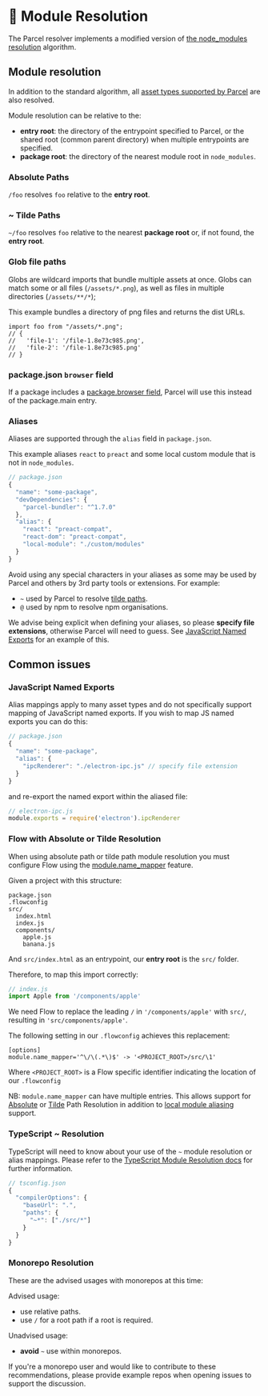 # 📔 Module Resolution

The Parcel resolver implements a modified version of [the node\_modules resolution](https://nodejs.org/api/modules.html#modules_all_together) algorithm.

## Module resolution

In addition to the standard algorithm, all [asset types supported by Parcel](https://parceljs.org/assets.html) are also resolved.

Module resolution can be relative to the:

* **entry root**: the directory of the entrypoint specified to Parcel, or the shared root \(common parent directory\) when multiple entrypoints are specified.
* **package root**: the directory of the nearest module root in `node_modules`.

### Absolute Paths

`/foo` resolves `foo` relative to the **entry root**.

### ~ Tilde Paths

`~/foo` resolves `foo` relative to the nearest **package root** or, if not found, the **entry root**.

### Glob file paths

Globs are wildcard imports that bundle multiple assets at once. Globs can match some or all files \(`/assets/*.png`\), as well as files in multiple directories \(`/assets/**/*`\);

This example bundles a directory of png files and returns the dist URLs.

```text
import foo from "/assets/*.png";
// {
//   'file-1': '/file-1.8e73c985.png',
//   'file-2': '/file-1.8e73c985.png'
// }
```

### package.json `browser` field

If a package includes a [package.browser field](https://docs.npmjs.com/files/package.json#browser), Parcel will use this instead of the package.main entry.

### Aliases

Aliases are supported through the `alias` field in `package.json`.

This example aliases `react` to `preact` and some local custom module that is not in `node_modules`.

```javascript
// package.json
{
  "name": "some-package",
  "devDependencies": {
    "parcel-bundler": "^1.7.0"
  },
  "alias": {
    "react": "preact-compat",
    "react-dom": "preact-compat",
    "local-module": "./custom/modules"
  }
}
```

Avoid using any special characters in your aliases as some may be used by Parcel and others by 3rd party tools or extensions. For example:

* `~` used by Parcel to resolve [tilde paths](module_resolution.md#~-tilde-paths).
* `@` used by npm to resolve npm organisations.

We advise being explicit when defining your aliases, so please **specify file extensions**, otherwise Parcel will need to guess. See [JavaScript Named Exports](module_resolution.md#javascript-named-exports) for an example of this.

## Common issues

### JavaScript Named Exports

Alias mappings apply to many asset types and do not specifically support mapping of JavaScript named exports. If you wish to map JS named exports you can do this:

```javascript
// package.json
{
  "name": "some-package",
  "alias": {
    "ipcRenderer": "./electron-ipc.js" // specify file extension
  }
}
```

and re-export the named export within the aliased file:

```javascript
// electron-ipc.js
module.exports = require('electron').ipcRenderer
```

### Flow with Absolute or Tilde Resolution

When using absolute path or tilde path module resolution you must configure Flow using the [module.name\_mapper](https://flow.org/en/docs/config/options/#toc-module-name-mapper-regex-string) feature.

Given a project with this structure:

```text
package.json
.flowconfig
src/
  index.html
  index.js
  components/
    apple.js
    banana.js
```

And `src/index.html` as an entrypoint, our **entry root** is the `src/` folder.

Therefore, to map this import correctly:

```javascript
// index.js
import Apple from '/components/apple'
```

We need Flow to replace the leading `/` in `'/components/apple'` with `src/`, resulting in `'src/components/apple'`.

The following setting in our `.flowconfig` achieves this replacement:

```text
[options]
module.name_mapper='^\/\(.*\)$' -> '<PROJECT_ROOT>/src/\1'
```

Where `<PROJECT_ROOT>` is a Flow specific identifier indicating the location of our `.flowconfig`

NB: `module.name_mapper` can have multiple entries. This allows support for [Absolute](https://github.com/amymariaparker2401/website/tree/574adba7f88c1181c822d553056158f78247bbe7/src/i18n/ja/docs/module_resolution.html#absolute-paths) or [Tilde](https://github.com/amymariaparker2401/website/tree/574adba7f88c1181c822d553056158f78247bbe7/src/i18n/ja/docs/module_resolution.html#~-tilde-paths) Path Resolution in addition to [local module aliasing](https://github.com/amymariaparker2401/website/tree/574adba7f88c1181c822d553056158f78247bbe7/src/i18n/ja/docs/module_resolution.html#aliasing) support.

### TypeScript ~ Resolution

TypeScript will need to know about your use of the `~` module resolution or alias mappings. Please refer to the [TypeScript Module Resolution docs](https://www.typescriptlang.org/docs/handbook/module-resolution.html) for further information.

```javascript
// tsconfig.json
{
  "compilerOptions": {
    "baseUrl": ".",
    "paths": {
      "~*": ["./src/*"]
    }
  }
}
```

### Monorepo Resolution

These are the advised usages with monorepos at this time:

Advised usage:

* use relative paths.
* use `/` for a root path if a root is required.

Unadvised usage:

* **avoid** `~` use within monorepos.

If you're a monorepo user and would like to contribute to these recommendations, please provide example repos when opening issues to support the discussion.

